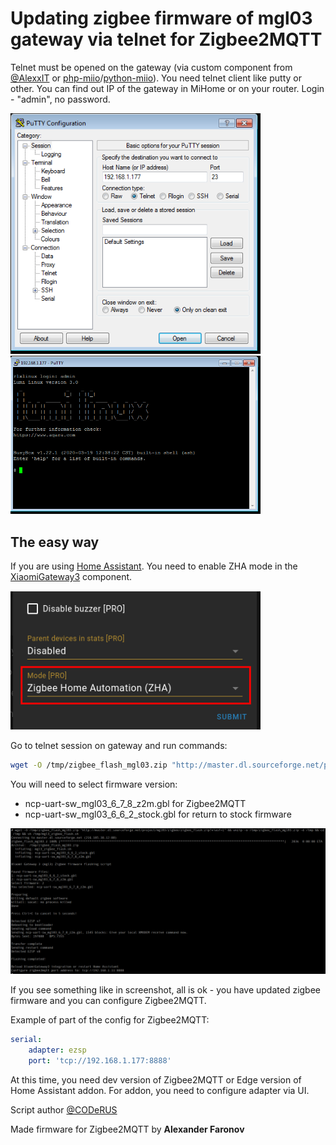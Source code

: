 # Updating zigbee firmware of mgl03 gateway via telnet for Zigbee2MQTT
Telnet must be opened on the gateway (via custom component from [@AlexxIT](https://github.com/AlexxIT/XiaomiGateway3/) or [php-miio](https://github.com/skysilver-lab/php-miio)/[python-miio](https://github.com/rytilahti/python-miio)).
You need telnet client like putty or other.
You can find out IP of the gateway in MiHome or on your router.
Login - "admin", no password.

<img src="../media/screenshot_telnet1.png" width="400">

<img src="../media/screenshot_telnet2.png" width="400">

## The easy way
If you are using [Home Assistant](https://www.home-assistant.io/). You need to enable ZHA mode in the [XiaomiGateway3](https://github.com/AlexxIT/XiaomiGateway3) component.

<img src="../media/screenshot_zigbee_z2m.png" width="400">

Go to telnet session on gateway and run commands:
```sh
wget -O /tmp/zigbee_flash_mgl03.zip "http://master.dl.sourceforge.net/project/mgl03/zigbee/zigbee_flash.zip?viasf=1" && unzip -o /tmp/zigbee_flash_mgl03.zip -d /tmp && cd /tmp && sh /tmp/mgl3_zigbee_flash.sh
```
You will need to select firmware version:
  * ncp-uart-sw_mgl03_6_7_8_z2m.gbl for Zigbee2MQTT
  * ncp-uart-sw_mgl03_6_6_2_stock.gbl for return to stock firmware

<img src="../media/screenshot_telnet_zigbee_fw.png" width="768">

If you see something like in screenshot, all is ok - you have updated zigbee firmware and you can configure Zigbee2MQTT.

Example of part of the config for Zigbee2MQTT:
```yaml
serial:
	adapter: ezsp
	port: 'tcp://192.168.1.177:8888'
```
At this time, you need dev version of Zigbee2MQTT or Edge version of Home Assistant addon.
For addon, you need to configure adapter via UI.


Script author [@CODeRUS](https://github.com/CODeRUS)

Made firmware for Zigbee2MQTT by **Alexander Faronov**

